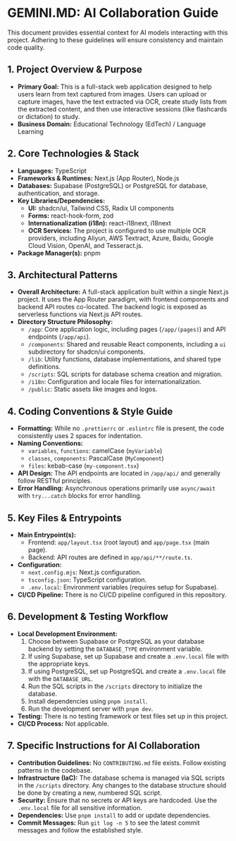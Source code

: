 # GEMINI.MD: AI Collaboration Guide

This document provides essential context for AI models interacting with this project. Adhering to these guidelines will ensure consistency and maintain code quality.

## 1. Project Overview & Purpose

* **Primary Goal:** This is a full-stack web application designed to help users learn from text captured from images. Users can upload or capture images, have the text extracted via OCR, create study lists from the extracted content, and then use interactive sessions (like flashcards or dictation) to study.
* **Business Domain:** Educational Technology (EdTech) / Language Learning

## 2. Core Technologies & Stack

* **Languages:** TypeScript
* **Frameworks & Runtimes:** Next.js (App Router), Node.js
* **Databases:** Supabase (PostgreSQL) or PostgreSQL for database, authentication, and storage.
* **Key Libraries/Dependencies:**
    *   **UI:** shadcn/ui, Tailwind CSS, Radix UI components
    *   **Forms:** react-hook-form, zod
    *   **Internationalization (i18n):** react-i18next, i18next
    *   **OCR Services:** The project is configured to use multiple OCR providers, including Aliyun, AWS Textract, Azure, Baidu, Google Cloud Vision, OpenAI, and Tesseract.js.
* **Package Manager(s):** pnpm

## 3. Architectural Patterns

* **Overall Architecture:** A full-stack application built within a single Next.js project. It uses the App Router paradigm, with frontend components and backend API routes co-located. The backend logic is exposed as serverless functions via Next.js API routes.
* **Directory Structure Philosophy:**
    *   `/app`: Core application logic, including pages (`/app/(pages)`) and API endpoints (`/app/api`).
    *   `/components`: Shared and reusable React components, including a `ui` subdirectory for shadcn/ui components.
    *   `/lib`: Utility functions, database implementations, and shared type definitions.
    *   `/scripts`: SQL scripts for database schema creation and migration.
    *   `/i18n`: Configuration and locale files for internationalization.
    *   `/public`: Static assets like images and logos.

## 4. Coding Conventions & Style Guide

* **Formatting:** While no `.prettierrc` or `.eslintrc` file is present, the code consistently uses 2 spaces for indentation.
* **Naming Conventions:**
    *   `variables`, `functions`: camelCase (`myVariable`)
    *   `classes`, `components`: PascalCase (`MyComponent`)
    *   `files`: kebab-case (`my-component.tsx`)
* **API Design:** The API endpoints are located in `/app/api/` and generally follow RESTful principles.
* **Error Handling:** Asynchronous operations primarily use `async/await` with `try...catch` blocks for error handling.

## 5. Key Files & Entrypoints

* **Main Entrypoint(s):**
    *   Frontend: `app/layout.tsx` (root layout) and `app/page.tsx` (main page).
    *   Backend: API routes are defined in `app/api/**/route.ts`.
* **Configuration:**
    *   `next.config.mjs`: Next.js configuration.
    *   `tsconfig.json`: TypeScript configuration.
    *   `.env.local`: Environment variables (requires setup for Supabase).
* **CI/CD Pipeline:** There is no CI/CD pipeline configured in this repository.

## 6. Development & Testing Workflow

* **Local Development Environment:**
    1.  Choose between Supabase or PostgreSQL as your database backend by setting the `DATABASE_TYPE` environment variable.
    2.  If using Supabase, set up Supabase and create a `.env.local` file with the appropriate keys.
    3.  If using PostgreSQL, set up PostgreSQL and create a `.env.local` file with the `DATABASE_URL`.
    4.  Run the SQL scripts in the `/scripts` directory to initialize the database.
    5.  Install dependencies using `pnpm install`.
    6.  Run the development server with `pnpm dev`.
* **Testing:** There is no testing framework or test files set up in this project.
* **CI/CD Process:** Not applicable.

## 7. Specific Instructions for AI Collaboration

* **Contribution Guidelines:** No `CONTRIBUTING.md` file exists. Follow existing patterns in the codebase.
* **Infrastructure (IaC):** The database schema is managed via SQL scripts in the `/scripts` directory. Any changes to the database structure should be done by creating a new, numbered SQL script.
* **Security:** Ensure that no secrets or API keys are hardcoded. Use the `.env.local` file for all sensitive information.
* **Dependencies:** Use `pnpm install` to add or update dependencies.
* **Commit Messages:** Run `git log -n 5` to see the latest commit messages and follow the established style.
